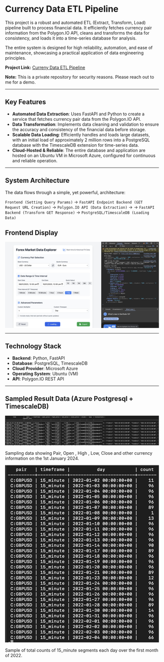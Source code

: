 

# Currency Data ETL Pipeline

This project is a robust and automated ETL (Extract, Transform, Load) pipeline built to process financial data. It efficiently fetches currency pair information from the Polygon.IO API, cleans and transforms the data for consistency, and loads it into a time-series database for analysis.

The entire system is designed for high reliability, automation, and ease of maintenance, showcasing a practical application of data engineering principles.

**Project Link:** [Curreny Data ETL Pipeline](https://github.com/Bettr-Trading/bettr.trading)

**Note:** This is a private repository for security reasons. Please reach out to me for a demo. 


---

## Key Features

* **Automated Data Extraction**: Uses FastAPI and Python to create a service that fetches currency pair data from the Polygon.IO API.
* **Data Transformation**: Implements data cleaning and validation to ensure the accuracy and consistency of the financial data before storage.
* **Scalable Data Loading**: Efficiently handles and loads large datasets, with an initial load of approximately 2 million rows into a PostgreSQL database with the TimescaleDB extension for time-series data.
* **Cloud-Hosted & Reliable**: The entire database and application are hosted on an Ubuntu VM in Microsoft Azure, configured for continuous and reliable operation.

---

## System Architecture

The data flows through a simple, yet powerful, architecture:

`Frontend (Setting Query Params)` -> `FastAPI Endpoint Backend (GET Request URL Creation)` -> `Polygon.IO API (Data Extraction)`  -> -> `FastAPI Backend (Transform GET Response)` -> `PostgreSQL/TimescaleDB (Loading Data)`

## Frontend Display
![Frontend Display](/images/frontend.png)

---

## Technology Stack

* **Backend**: Python, FastAPI
* **Database**: PostgreSQL, TimescaleDB
* **Cloud Provider**: Microsoft Azure
* **Operating System**: Ubuntu (VM)
* **API**: Polygon.IO REST API

---

## Sampled Result Data (Azure Postgresql + TimescaleDB)
![DemoData Display](/images/demoData.jpeg)

Sampling data showing Pair, Open , High , Low, Close and other currency information on the 1st January 2024.


![timeframeData Display](/images/timeframeData.jpeg)

Sample of total counts of 15_minute segments each day over the first month of 2022.
